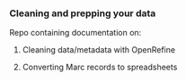 ### Cleaning and prepping your data

Repo containing documentation on:

1. Cleaning data/metadata with OpenRefine

2. Converting Marc records to spreadsheets
